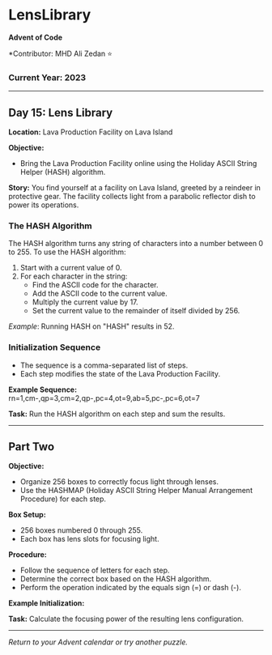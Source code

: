 # LensLibrary

**Advent of Code**  

*Contributor: MHD Ali Zedan ⭐

### Current Year: 2023

---

## Day 15: Lens Library

**Location:** Lava Production Facility on Lava Island

**Objective:**
- Bring the Lava Production Facility online using the Holiday ASCII String Helper (HASH) algorithm.

**Story:**
You find yourself at a facility on Lava Island, greeted by a reindeer in protective gear. The facility collects light from a parabolic reflector dish to power its operations.

### The HASH Algorithm
The HASH algorithm turns any string of characters into a number between 0 to 255. To use the HASH algorithm:
1. Start with a current value of 0.
2. For each character in the string:
   - Find the ASCII code for the character.
   - Add the ASCII code to the current value.
   - Multiply the current value by 17.
   - Set the current value to the remainder of itself divided by 256.

*Example*: Running HASH on "HASH" results in 52.

### Initialization Sequence
- The sequence is a comma-separated list of steps.
- Each step modifies the state of the Lava Production Facility.

**Example Sequence:**
rn=1,cm-,qp=3,cm=2,qp-,pc=4,ot=9,ab=5,pc-,pc=6,ot=7


**Task:**
Run the HASH algorithm on each step and sum the results.  


---

## Part Two

**Objective:**
- Organize 256 boxes to correctly focus light through lenses.
- Use the HASHMAP (Holiday ASCII String Helper Manual Arrangement Procedure) for each step.

**Box Setup:**
- 256 boxes numbered 0 through 255.
- Each box has lens slots for focusing light.

**Procedure:**
- Follow the sequence of letters for each step.
- Determine the correct box based on the HASH algorithm.
- Perform the operation indicated by the equals sign (=) or dash (-).

**Example Initialization:**



**Task:**
Calculate the focusing power of the resulting lens configuration.  




---

*Return to your Advent calendar or try another puzzle.*


